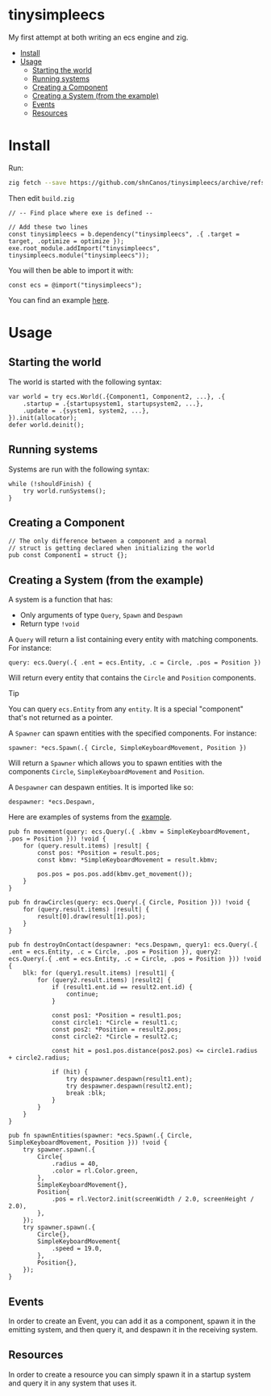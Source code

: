 
# tinysimpleecs

My first attempt at both writing an ecs engine and zig.

<!--toc:start-->
- [Install](#install)
- [Usage](#usage)
  - [Starting the world](#starting-the-world)
  - [Running systems](#running-systems)
  - [Creating a Component](#creating-a-component)
  - [Creating a System (from the example)](#creating-a-system-from-the-example)
  - [Events](#events)
  - [Resources](#resources)
<!--toc:end-->

# Install

Run:
```sh
zig fetch --save https://github.com/shnCanos/tinysimpleecs/archive/refs/heads/main.tar.gz
```
Then edit `build.zig`
```zig
// -- Find place where exe is defined --

// Add these two lines
const tinysimpleecs = b.dependency("tinysimpleecs", .{ .target = target, .optimize = optimize });
exe.root_module.addImport("tinysimpleecs", tinysimpleecs.module("tinysimpleecs"));
```

You will then be able to import it with:

```zig
const ecs = @import("tinysimpleecs");
```

You can find an example [here](https://github.com/shnCanos/tinysimpleecs/tree/main/example).
# Usage

## Starting the world

The world is started with the following syntax:

```zig
var world = try ecs.World(.{Component1, Component2, ...}, .{
	.startup = .{startupsystem1, startupsystem2, ...},
	.update = .{system1, system2, ...},
}).init(allocator);
defer world.deinit();
```

## Running systems

Systems are run with the following syntax:

```zig
while (!shouldFinish) {
	try world.runSystems();
}
```

## Creating a Component

```zig
// The only difference between a component and a normal
// struct is getting declared when initializing the world
pub const Component1 = struct {};
```

## Creating a System (from the example)

A system is a function that has:
- Only arguments of type `Query`, `Spawn` and `Despawn`
- Return type `!void`

A `Query` will return a list containing every entity with matching components. For instance:

```
query: ecs.Query(.{ .ent = ecs.Entity, .c = Circle, .pos = Position })
```

Will return every entity that contains the `Circle` and `Position` components.

>[!TIP]
> You can query `ecs.Entity` from any `entity`. It is a special "component" that's not returned as a pointer.

A `Spawner` can spawn entities with the specified components. For instance:

```
spawner: *ecs.Spawn(.{ Circle, SimpleKeyboardMovement, Position })
```

Will return a `Spawner` which allows you to spawn entities with the components `Circle`, `SimpleKeyboardMovement` and `Position`.

A `Despawner` can despawn entities. It is imported like so:

```
despawner: *ecs.Despawn,
```

Here are examples of systems from the [example](https://github.com/shnCanos/tinysimpleecs/tree/main/example).


```zig
pub fn movement(query: ecs.Query(.{ .kbmv = SimpleKeyboardMovement, .pos = Position })) !void {
    for (query.result.items) |result| {
        const pos: *Position = result.pos;
        const kbmv: *SimpleKeyboardMovement = result.kbmv;

        pos.pos = pos.pos.add(kbmv.get_movement());
    }
}

pub fn drawCircles(query: ecs.Query(.{ Circle, Position })) !void {
    for (query.result.items) |result| {
        result[0].draw(result[1].pos);
    }
}

pub fn destroyOnContact(despawner: *ecs.Despawn, query1: ecs.Query(.{ .ent = ecs.Entity, .c = Circle, .pos = Position }), query2: ecs.Query(.{ .ent = ecs.Entity, .c = Circle, .pos = Position })) !void {
    blk: for (query1.result.items) |result1| {
        for (query2.result.items) |result2| {
            if (result1.ent.id == result2.ent.id) {
                continue;
            }

            const pos1: *Position = result1.pos;
            const circle1: *Circle = result1.c;
            const pos2: *Position = result2.pos;
            const circle2: *Circle = result2.c;

            const hit = pos1.pos.distance(pos2.pos) <= circle1.radius + circle2.radius;

            if (hit) {
                try despawner.despawn(result1.ent);
                try despawner.despawn(result2.ent);
                break :blk;
            }
        }
    }
}

pub fn spawnEntities(spawner: *ecs.Spawn(.{ Circle, SimpleKeyboardMovement, Position })) !void {
    try spawner.spawn(.{
        Circle{
            .radius = 40,
            .color = rl.Color.green,
        },
        SimpleKeyboardMovement{},
        Position{
            .pos = rl.Vector2.init(screenWidth / 2.0, screenHeight / 2.0),
        },
    });
    try spawner.spawn(.{
        Circle{},
        SimpleKeyboardMovement{
            .speed = 19.0,
        },
        Position{},
    });
}
```

## Events

In order to create an Event, you can add it as a component, spawn it in the emitting system, and then query it, and despawn it in the receiving system.

## Resources

In order to create a resource you can simply spawn it in a startup system and query it in any system that uses it.
